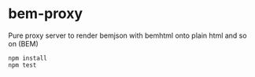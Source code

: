 bem-proxy
=========

Pure proxy server to render bemjson with bemhtml onto plain html and so on (BEM)

    npm install
    npm test
